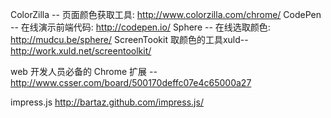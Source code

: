 
ColorZilla -- 页面颜色获取工具: http://www.colorzilla.com/chrome/
CodePen -- 在线演示前端代码: http://codepen.io/
Sphere -- 在线选取颜色: http://mudcu.be/sphere/
ScreenTookit 取颜色的工具xuld-- http://work.xuld.net/screentoolkit/

web 开发人员必备的 Chrome 扩展 -- http://www.csser.com/board/500170deffc07e4c65000a27

impress.js http://bartaz.github.com/impress.js/